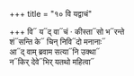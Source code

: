 +++
title = "१० वि यद्वाचं"

+++
वि᳓ य᳓द् वा᳓चं · कीस्ता᳓सो भ᳓रन्ते  
शं᳓सन्ति के᳓ चिन् निवि᳓दो मनानाः᳓  
आ᳓द् वाम् ब्रवाम सत्या᳓नि उक्था᳓  
न᳓किर् देवे᳓भिर् यतथो महित्वा᳓